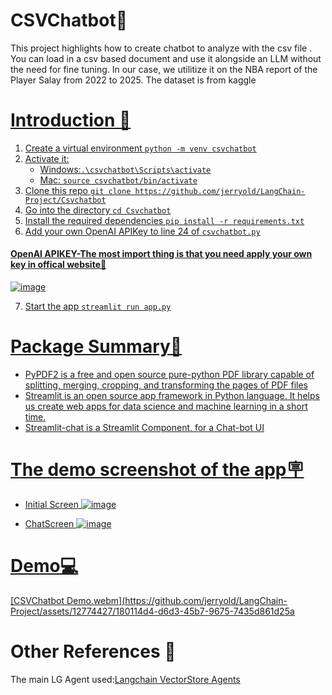 # CSVChatbot📕
This project highlights how to create chatbot to analyze with the csv file . You can load in a csv based document and use it alongside an LLM without the need for fine tuning. In our case, we utilitize it on the NBA report of the Player Salay from 2022 to 2025. The dataset is from kaggle<a href="[https://python.langchain.com/en/latest/modules/agents/toolkits/examples/vectorstore.html](https://www.kaggle.com/datasets/omarsobhy14/nba-players-salaries)">


# Introduction 🚀
1. Create a virtual environment `python -m venv csvchatbot`
2. Activate it: 
   - Windows:`.\csvchatbot\Scripts\activate`
   - Mac: `source csvchatbot/bin/activate`
3. Clone this repo `git clone https://github.com/jerryold/LangChain-Project/Csvchatbot`
4. Go into the directory `cd Csvchatbot`
5. Install the required dependencies `pip install -r requirements.txt`
6. Add your own OpenAI APIKey to line 24 of `csvchatbot.py`
#### OpenAI APIKEY-The most import thing is that you need apply your own key in offical website🔑
![image](https://github.com/jerryold/LangChain-Project/assets/12774427/ee344176-8784-4b45-8936-53fa734d8e56)

7. Start the app `streamlit run app.py`  

# Package Summary📙
*  PyPDF2 is a free and open source pure-python PDF library capable of splitting, merging, cropping, and transforming the pages of PDF files
*  Streamlit is an open source app framework in Python language. It helps us create web apps for data science and machine learning in a short time.
*  Streamlit-chat is a Streamlit Component, for a Chat-bot UI

# The demo screenshot of the app🪧
* Initial Screen
 ![image](https://github.com/jerryold/LangChain-Project/assets/12774427/04af6cf2-f3f5-4565-b197-edf82e82d8a5)
  
* ChatScreen
![image](https://github.com/jerryold/LangChain-Project/assets/12774427/dbdf3697-4d31-4e24-b3bc-101e957a36dc)
   
 # Demo💻
 [CSVChatbot Demo.webm](https://github.com/jerryold/LangChain-Project/assets/12774427/180114d4-d6d3-45b7-9675-7435d861d25a

# Other References 🔗
<p>The main LG Agent used:<a href="https://python.langchain.com/en/latest/modules/agents/toolkits/examples/vectorstore.html">Langchain VectorStore Agents
</a></p>



